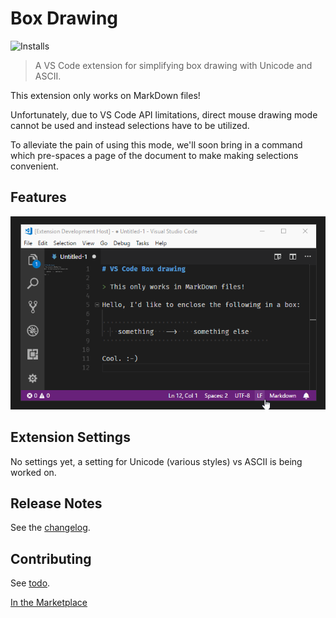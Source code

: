 # Box Drawing
![Installs](https://vsmarketplacebadge.apphb.com/installs-short/TomasHubelbauer.vscode-box-drawing.svg)

> A VS Code extension for simplifying box drawing with Unicode and ASCII.

This extension only works on MarkDown files!

Unfortunately, due to VS Code API limitations, direct mouse drawing mode cannot be used and instead selections have to be utilized.

To alleviate the pain of using this mode, we'll soon bring in a command which pre-spaces a page of the document to make making selections convenient.

## Features

![Screenshot](screenshot.gif)

## Extension Settings

No settings yet, a setting for Unicode (various styles) vs ASCII is being worked on.

## Release Notes

See the [changelog](CHANGELOG.md).

## Contributing

See [todo](todo).

[In the Marketplace](https://marketplace.visualstudio.com/items?itemName=TomasHubelbauer.vscode-box-drawing)
